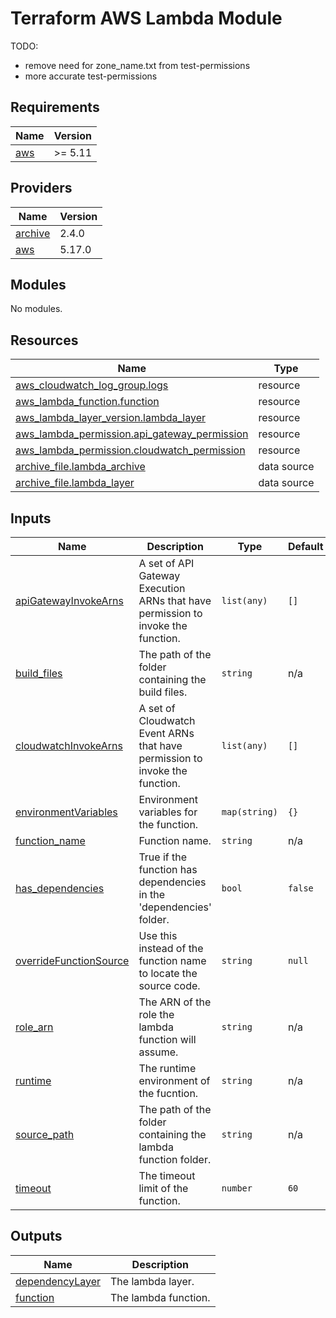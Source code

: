 # Terraform AWS Lambda Module

TODO:

-   remove need for zone_name.txt from test-permissions
-   more accurate test-permissions

<!-- BEGIN_TF_DOCS -->
## Requirements

| Name | Version |
|------|---------|
| <a name="requirement_aws"></a> [aws](#requirement\_aws) | >= 5.11 |

## Providers

| Name | Version |
|------|---------|
| <a name="provider_archive"></a> [archive](#provider\_archive) | 2.4.0 |
| <a name="provider_aws"></a> [aws](#provider\_aws) | 5.17.0 |

## Modules

No modules.

## Resources

| Name | Type |
|------|------|
| [aws_cloudwatch_log_group.logs](https://registry.terraform.io/providers/hashicorp/aws/latest/docs/resources/cloudwatch_log_group) | resource |
| [aws_lambda_function.function](https://registry.terraform.io/providers/hashicorp/aws/latest/docs/resources/lambda_function) | resource |
| [aws_lambda_layer_version.lambda_layer](https://registry.terraform.io/providers/hashicorp/aws/latest/docs/resources/lambda_layer_version) | resource |
| [aws_lambda_permission.api_gateway_permission](https://registry.terraform.io/providers/hashicorp/aws/latest/docs/resources/lambda_permission) | resource |
| [aws_lambda_permission.cloudwatch_permission](https://registry.terraform.io/providers/hashicorp/aws/latest/docs/resources/lambda_permission) | resource |
| [archive_file.lambda_archive](https://registry.terraform.io/providers/hashicorp/archive/latest/docs/data-sources/file) | data source |
| [archive_file.lambda_layer](https://registry.terraform.io/providers/hashicorp/archive/latest/docs/data-sources/file) | data source |

## Inputs

| Name | Description | Type | Default | Required |
|------|-------------|------|---------|:--------:|
| <a name="input_apiGatewayInvokeArns"></a> [apiGatewayInvokeArns](#input\_apiGatewayInvokeArns) | A set of API Gateway Execution ARNs that have permission to invoke the function. | `list(any)` | `[]` | no |
| <a name="input_build_files"></a> [build\_files](#input\_build\_files) | The path of the folder containing the build files. | `string` | n/a | yes |
| <a name="input_cloudwatchInvokeArns"></a> [cloudwatchInvokeArns](#input\_cloudwatchInvokeArns) | A set of Cloudwatch Event ARNs that have permission to invoke the function. | `list(any)` | `[]` | no |
| <a name="input_environmentVariables"></a> [environmentVariables](#input\_environmentVariables) | Environment variables for the function. | `map(string)` | `{}` | no |
| <a name="input_function_name"></a> [function\_name](#input\_function\_name) | Function name. | `string` | n/a | yes |
| <a name="input_has_dependencies"></a> [has\_dependencies](#input\_has\_dependencies) | True if the function has dependencies in the 'dependencies' folder. | `bool` | `false` | no |
| <a name="input_overrideFunctionSource"></a> [overrideFunctionSource](#input\_overrideFunctionSource) | Use this instead of the function name to locate the source code. | `string` | `null` | no |
| <a name="input_role_arn"></a> [role\_arn](#input\_role\_arn) | The ARN of the role the lambda function will assume. | `string` | n/a | yes |
| <a name="input_runtime"></a> [runtime](#input\_runtime) | The runtime environment of the fucntion. | `string` | n/a | yes |
| <a name="input_source_path"></a> [source\_path](#input\_source\_path) | The path of the folder containing the lambda function folder. | `string` | n/a | yes |
| <a name="input_timeout"></a> [timeout](#input\_timeout) | The timeout limit of the function. | `number` | `60` | no |

## Outputs

| Name | Description |
|------|-------------|
| <a name="output_dependencyLayer"></a> [dependencyLayer](#output\_dependencyLayer) | The lambda layer. |
| <a name="output_function"></a> [function](#output\_function) | The lambda function. |
<!-- END_TF_DOCS -->
